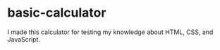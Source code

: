 # basic-calculator

I made this calculator for testing my knowledge about HTML, CSS, and JavaScript.
